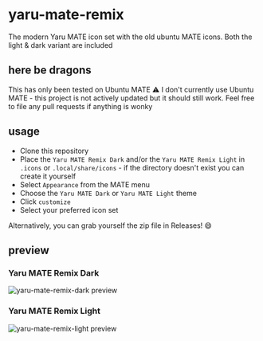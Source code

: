 # yaru-mate-remix
The modern Yaru MATE icon set with the old ubuntu MATE icons. Both the light & dark variant are included

## here be dragons
This has only been tested on Ubuntu MATΕ
⚠ I don't currently use Ubuntu MATE - this project is not actively updated but it should still work. Feel free to file any pull requests if anything is wonky

## usage
* Clone this repository 
* Place the `Yaru MATE Remix Dark` and/or the `Yaru MATE Remix Light` in `.icons` or `.local/share/icons` - if the directory doesn't exist you can create it yourself
* Select `Appearance` from the MATE menu
* Choose the `Yaru MATE Dark` or `Yaru MATE Light` theme
* Click `customize`
* Select your preferred icon set 

Alternatively, you can grab yourself the zip file in Releases! :smile: 

## preview

### Yaru MATE Remix Dark
![yaru-mate-remix-dark preview](https://raw.githubusercontent.com/evacks/yaru-mate-remix/main/preview/yaru-mate-preview-dark.png)

### Yaru MATE Remix Light
![yaru-mate-remix-light preview](https://raw.githubusercontent.com/evacks/yaru-mate-remix/main/preview/yaru-mate-preview-light.png)


